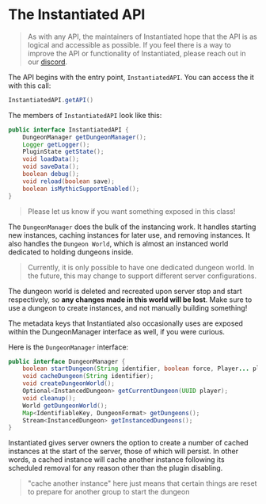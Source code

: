 # The Instantiated API
> As with any API, the maintainers of Instantiated hope that the API is as logical and accessible as possible. If you feel there is a way to improve the API or functionality of Instantiated, please reach out in our [discord](https://discord.gg/XggaTq7kjR).

The API begins with the entry point, `InstantiatedAPI`. You can access the it with this call:
```java
InstantiatedAPI.getAPI()
```

The members of `InstantiatedAPI` look like this:
```java
public interface InstantiatedAPI {
    DungeonManager getDungeonManager();
    Logger getLogger();
    PluginState getState();
    void loadData();
    void saveData();
    boolean debug();
    void reload(boolean save);
    boolean isMythicSupportEnabled();
}
```
> Please let us know if you want something exposed in this class!

The `DungeonManager` does the bulk of the instancing work. It handles starting new instances, caching instances for later use, and removing instances. It also handles the `Dungeon World`, which is almost an instanced world dedicated to holding dungeons inside.
> Currently, it is only possible to have one dedicated dungeon world. In the future, this may change to support different server configurations.

The dungeon world is deleted and recreated upon server stop and start respectively, so **any changes made in this world will be lost**. Make sure to use a dungeon to create instances, and not manually building something!

The metadata keys that Instantiated also occasionally uses are exposed within the DungeonManager interface as well, if you were curious.

Here is the `DungeonManager` interface:
```java
public interface DungeonManager {
    boolean startDungeon(String identifier, boolean force, Player... players);
    void cacheDungeon(String identifier);
    void createDungeonWorld();
    Optional<InstancedDungeon> getCurrentDungeon(UUID player);
    void cleanup();
    World getDungeonWorld();
    Map<IdentifiableKey, DungeonFormat> getDungeons();
    Stream<InstancedDungeon> getInstancedDungeons();
}
```

Instantiated gives server owners the option to create a number of cached instances at the start of the server, those of which will persist. In other words, a cached instance will cache another instance following its scheduled removal for any reason other than the plugin disabling.

> "cache another instance" here just means that certain things are reset to prepare for another group to start the dungeon

